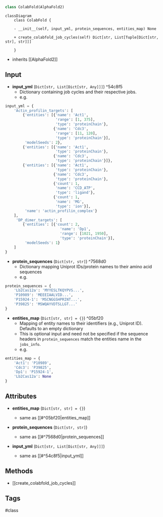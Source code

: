 ```python
class ColabFold(AlphaFold2)
```

```mermaid
classDiagram
	class ColabFold {
	
	- __init__(self, input_yml, protein_sequences, entities_map) None
	
	+ create_colabfold_job_cycles(self) Dict[str, List[Tuple[Dict[str, str], str]]]
	
	}
```

- inherits [[AlphaFold2]]

## Input

- **input_yml** (`Dict[str, List[Dict[str, Any]]]`) ^54c8f5
	- Dictionary containing job cycles and their respective jobs.
	- e.g.
```python
input_yml = {
	'Actin_profilin_targets': [
		{'entities': [{'name': 'Act1',
					   'range': [1, 375],
					   'type': 'proteinChain'},
					  {'name': 'Cdc3',
					   'range': [11, 120],
					   'type': 'proteinChain'}],
		 'modelSeeds': 2},
		{'entities': [{'name': 'Act1',
					   'type': 'proteinChain'},
					  {'name': 'Cdc3',
					   'type': 'proteinChain'}]},
		{'entities': [{'name': 'Act1',
					   'type': 'proteinChain'},
					  {'name': 'Cdc3',
					   'type': 'proteinChain'},
					  {'count': 1,
					   'name': 'CCD_ATP',
					   'type': 'ligand'},
					  {'count': 1,
					   'name': 'MG',
					   'type': 'ion'}],
		 'name': 'actin_profilin_complex'}
	],
	 'DP_dimer_targets': [
		{'entities': [{'count': 2,
						 'name': 'Dp1',
						 'range': [1021, 1950],
						 'type': 'proteinChain'}],
		 'modelSeeds': 1}
	]
}
```

- **protein_sequences** (`Dict[str, str]`) ^7568d0
	- Dictionary mapping Uniprot IDs/protein names to their amino acid sequences
	- e.g.
```python
protein_sequences = {
	'Lb2Cas12a': 'MYYESLTKQYPVS...',
	'P10989': 'MEEEIAALVID...',
	'P15924-1': 'MSCNGGSHPRINT...',
	'P39825': 'MSWQAYVDTSLLGT...'
}
```

- **entities_map** (`Dict[str, str] = {}`) ^05bf20
	- Mapping of entity names to their identifiers (e.g., Uniprot ID). Defaults to an empty dictionary
	- This is optional input and need not be specified if the sequence headers in `protein_sequences` match the entities name in the `jobs_info`.
	- e.g.
```python
entities_map = {
	'Act1': 'P10989',
	'Cdc3': 'P39825',
	'Dp1': 'P15924-1',
	'Lb2Cas12a': None
}
```

## Attributes

- **entities_map** (`Dict[str, str] = {}`)
	- same as [[#^05bf20|entities_map]]

- **protein_sequences** (`Dict[str, str]`)
	- same as [[#^7568d0|protein_sequences]]

- **input_yml** (`Dict[str, List[Dict[str, Any]]]`)
	- same as [[#^54c8f5|input_yml]]

## Methods

- [[create_colabfold_job_cycles]]

## Tags
#class 